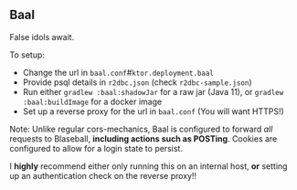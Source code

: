 ## Baal
False idols await.

To setup: 
- Change the url in `baal.conf`#`ktor.deployment.baal`
- Provide psql details in `r2dbc.json` (check `r2dbc-sample.json`)
- Run either `gradlew :baal:shadowJar` for a raw jar (Java 11), or `gradlew :baal:buildImage` for a docker image
- Set up a reverse proxy for the url in `baal.conf` (You will want HTTPS!)

Note: Unlike regular cors-mechanics, Baal is configured to forward *all* requests to Blaseball, **including actions such as POSTing**. Cookies are configured to allow for a login state to persist.

I **highly** recommend either only running this on an internal host, **or** setting up an authentication check on the reverse proxy!!